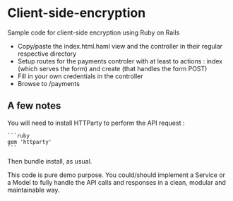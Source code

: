 Client-side-encryption
==========
Sample code for client-side encryption using Ruby on Rails

 * Copy/paste the index.html.haml view and the controller in their regular respective directory
 * Setup routes for the payments controler with at least to actions : index (which serves the form) and create (that handles the form POST)
 * Fill in your own credentials in the controller
 * Browse to /payments

A few notes
---

You will need to install HTTParty to perform the API request :

    ```ruby
    gem 'httparty'
    ```
Then bundle install, as usual.


This code is pure demo purpose. You could/should implement a Service or a Model to fully handle the API calls and responses in a clean, modular and maintainable way.